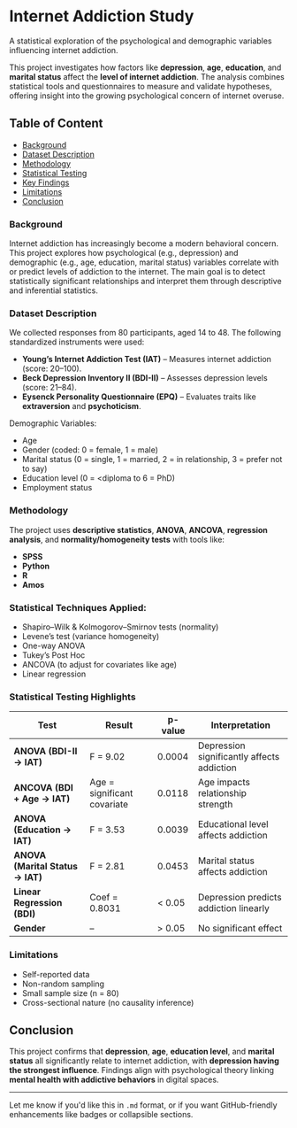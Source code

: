 # Internet Addiction Study

A statistical exploration of the psychological and demographic variables influencing internet addiction.

This project investigates how factors like **depression**, **age**, **education**, and **marital status** affect the **level of internet addiction**. The analysis combines statistical tools and questionnaires to measure and validate hypotheses, offering insight into the growing psychological concern of internet overuse.

## Table of Content

* [Background](https://github.com/KimiyaVahidMotlagh/DataAnalysis_Project/blob/main/README.md#background)
* [Dataset Description](https://github.com/KimiyaVahidMotlagh/DataAnalysis_Project/blob/main/README.md#dataset-description)
* [Methodology](https://github.com/KimiyaVahidMotlagh/DataAnalysis_Project/background)
* [Statistical Testing](https://github.com/KimiyaVahidMotlagh/DataAnalysis_Project/background)
* [Key Findings](https://github.com/KimiyaVahidMotlagh/DataAnalysis_Project/background)
* [Limitations](https://github.com/KimiyaVahidMotlagh/DataAnalysis_Project/background)
* [Conclusion](https://github.com/KimiyaVahidMotlagh/DataAnalysis_Project/conclusion)

### Background

Internet addiction has increasingly become a modern behavioral concern. This project explores how psychological (e.g., depression) and demographic (e.g., age, education, marital status) variables correlate with or predict levels of addiction to the internet. The main goal is to detect statistically significant relationships and interpret them through descriptive and inferential statistics.

### Dataset Description

We collected responses from 80 participants, aged 14 to 48. The following standardized instruments were used:

* **Young’s Internet Addiction Test (IAT)** – Measures internet addiction (score: 20–100).
* **Beck Depression Inventory II (BDI-II)** – Assesses depression levels (score: 21–84).
* **Eysenck Personality Questionnaire (EPQ)** – Evaluates traits like **extraversion** and **psychoticism**.
  
Demographic Variables:
* Age
* Gender (coded: 0 = female, 1 = male)
* Marital status (0 = single, 1 = married, 2 = in relationship, 3 = prefer not to say)
* Education level (0 = \<diploma to 6 = PhD)
* Employment status

### Methodology

The project uses **descriptive statistics**, **ANOVA**, **ANCOVA**, **regression analysis**, and **normality/homogeneity tests** with tools like:

* **SPSS**
* **Python**
* **R**
* **Amos**

### Statistical Techniques Applied:

* Shapiro–Wilk & Kolmogorov–Smirnov tests (normality)
* Levene’s test (variance homogeneity)
* One-way ANOVA
* Tukey’s Post Hoc
* ANCOVA (to adjust for covariates like age)
* Linear regression

### Statistical Testing Highlights

| Test                             | Result                      | p-value | Interpretation                             |
| -------------------------------- | --------------------------- | ------- | ------------------------------------------ |
| **ANOVA (BDI-II → IAT)**         | F = 9.02                    | 0.0004  | Depression significantly affects addiction |
| **ANCOVA (BDI + Age → IAT)**     | Age = significant covariate | 0.0118  | Age impacts relationship strength          |
| **ANOVA (Education → IAT)**      | F = 3.53                    | 0.0039  | Educational level affects addiction        |
| **ANOVA (Marital Status → IAT)** | F = 2.81                    | 0.0453  | Marital status affects addiction           |
| **Linear Regression (BDI)**      | Coef = 0.8031               | < 0.05  | Depression predicts addiction linearly     |
| **Gender**                       | –                           | > 0.05  | No significant effect                      |


### Limitations

* Self-reported data
* Non-random sampling
* Small sample size (n = 80)
* Cross-sectional nature (no causality inference)

## Conclusion

This project confirms that **depression**, **age**, **education level**, and **marital status** all significantly relate to internet addiction, with **depression having the strongest influence**. Findings align with psychological theory linking **mental health with addictive behaviors** in digital spaces.

---

Let me know if you'd like this in `.md` format, or if you want GitHub-friendly enhancements like badges or collapsible sections.
